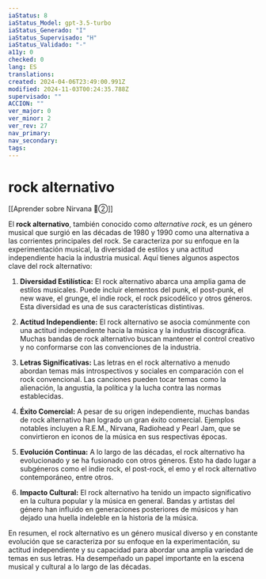 ```yaml
---
iaStatus: 8
iaStatus_Model: gpt-3.5-turbo
iaStatus_Generado: "I"
iaStatus_Supervisado: "H"
iaStatus_Validado: "-"
a11y: 0
checked: 0
lang: ES
translations: 
created: 2024-04-06T23:49:00.991Z
modified: 2024-11-03T00:24:35.788Z
supervisado: ""
ACCION: ""
ver_major: 0
ver_minor: 2
ver_rev: 27
nav_primary: 
nav_secondary: 
tags:
---
```

# rock alternativo

[[Aprender sobre Nirvana  🔴②]]

El **rock alternativo**, también conocido como _alternative rock_, es un género musical que surgió en las décadas de 1980 y 1990 como una alternativa a las corrientes principales del rock. Se caracteriza por su enfoque en la experimentación musical, la diversidad de estilos y una actitud independiente hacia la industria musical. Aquí tienes algunos aspectos clave del rock alternativo:

1. **Diversidad Estilística:** El rock alternativo abarca una amplia gama de estilos musicales. Puede incluir elementos del punk, el post-punk, el new wave, el grunge, el indie rock, el rock psicodélico y otros géneros. Esta diversidad es una de sus características distintivas.
    
2. **Actitud Independiente:** El rock alternativo se asocia comúnmente con una actitud independiente hacia la música y la industria discográfica. Muchas bandas de rock alternativo buscan mantener el control creativo y no conformarse con las convenciones de la industria.
    
3. **Letras Significativas:** Las letras en el rock alternativo a menudo abordan temas más introspectivos y sociales en comparación con el rock convencional. Las canciones pueden tocar temas como la alienación, la angustia, la política y la lucha contra las normas establecidas.
    
4. **Éxito Comercial:** A pesar de su origen independiente, muchas bandas de rock alternativo han logrado un gran éxito comercial. Ejemplos notables incluyen a R.E.M., Nirvana, Radiohead y Pearl Jam, que se convirtieron en iconos de la música en sus respectivas épocas.
    
5. **Evolución Continua:** A lo largo de las décadas, el rock alternativo ha evolucionado y se ha fusionado con otros géneros. Esto ha dado lugar a subgéneros como el indie rock, el post-rock, el emo y el rock alternativo contemporáneo, entre otros.
    
6. **Impacto Cultural:** El rock alternativo ha tenido un impacto significativo en la cultura popular y la música en general. Bandas y artistas del género han influido en generaciones posteriores de músicos y han dejado una huella indeleble en la historia de la música.
    

En resumen, el rock alternativo es un género musical diverso y en constante evolución que se caracteriza por su enfoque en la experimentación, su actitud independiente y su capacidad para abordar una amplia variedad de temas en sus letras. Ha desempeñado un papel importante en la escena musical y cultural a lo largo de las décadas.